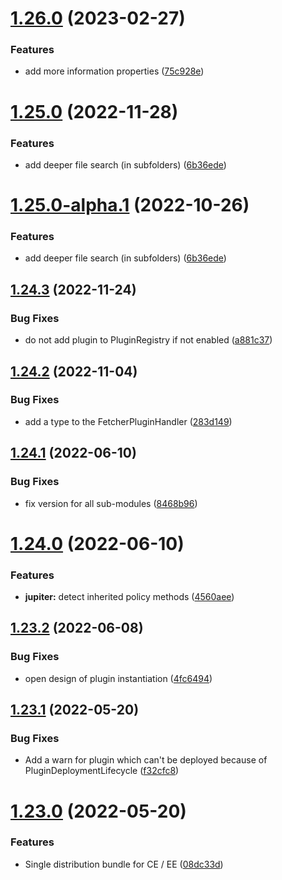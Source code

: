 # [1.26.0](https://github.com/gravitee-io/gravitee-plugin/compare/1.25.0...1.26.0) (2023-02-27)


### Features

* add more information properties ([75c928e](https://github.com/gravitee-io/gravitee-plugin/commit/75c928ee1c60099c40f6b7976f3250e9235b5636))

# [1.25.0](https://github.com/gravitee-io/gravitee-plugin/compare/1.24.3...1.25.0) (2022-11-28)


### Features

* add deeper file search (in subfolders) ([6b36ede](https://github.com/gravitee-io/gravitee-plugin/commit/6b36ede35d830da050430ccdca355065d2a6e8f5))

# [1.25.0-alpha.1](https://github.com/gravitee-io/gravitee-plugin/compare/1.24.1...1.25.0-alpha.1) (2022-10-26)


### Features

* add deeper file search (in subfolders) ([6b36ede](https://github.com/gravitee-io/gravitee-plugin/commit/6b36ede35d830da050430ccdca355065d2a6e8f5))

## [1.24.3](https://github.com/gravitee-io/gravitee-plugin/compare/1.24.2...1.24.3) (2022-11-24)


### Bug Fixes

* do not add plugin to PluginRegistry if not enabled ([a881c37](https://github.com/gravitee-io/gravitee-plugin/commit/a881c377a045510c9fe1e768e5a313d8503beb98))

## [1.24.2](https://github.com/gravitee-io/gravitee-plugin/compare/1.24.1...1.24.2) (2022-11-04)


### Bug Fixes

* add a type to the FetcherPluginHandler ([283d149](https://github.com/gravitee-io/gravitee-plugin/commit/283d1491097fffcf7c41208937bdf85a12480808))

## [1.24.1](https://github.com/gravitee-io/gravitee-plugin/compare/1.24.0...1.24.1) (2022-06-10)


### Bug Fixes

* fix version for all sub-modules ([8468b96](https://github.com/gravitee-io/gravitee-plugin/commit/8468b961e2c7d566f356fb7d2429179b2836dd9c))

# [1.24.0](https://github.com/gravitee-io/gravitee-plugin/compare/1.23.2...1.24.0) (2022-06-10)


### Features

* **jupiter:** detect inherited policy methods ([4560aee](https://github.com/gravitee-io/gravitee-plugin/commit/4560aeea8a588ff920cf2058e82e868bbfb7cdff))

## [1.23.2](https://github.com/gravitee-io/gravitee-plugin/compare/1.23.1...1.23.2) (2022-06-08)


### Bug Fixes

* open design of plugin instantiation ([4fc6494](https://github.com/gravitee-io/gravitee-plugin/commit/4fc64940da5d1a65f96ee08b07edc52d67c3fae2))

## [1.23.1](https://github.com/gravitee-io/gravitee-plugin/compare/1.23.0...1.23.1) (2022-05-20)


### Bug Fixes

* Add a warn for plugin which can't be deployed because of PluginDeploymentLifecycle ([f32cfc8](https://github.com/gravitee-io/gravitee-plugin/commit/f32cfc8aeadca5b26be6d11d13c5ecd82030c0d1))

# [1.23.0](https://github.com/gravitee-io/gravitee-plugin/compare/1.22.0...1.23.0) (2022-05-20)


### Features

* Single distribution bundle for CE / EE ([08dc33d](https://github.com/gravitee-io/gravitee-plugin/commit/08dc33d3ce828a3943c6f92c9a3dd89fa550be5d))
